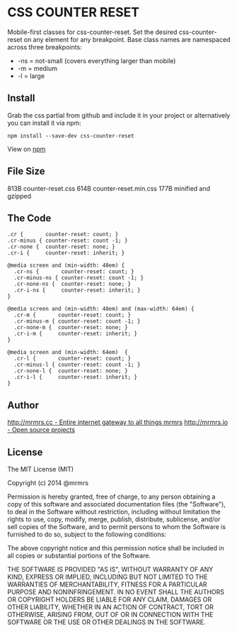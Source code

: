 # CSS COUNTER RESET

  Mobile-first classes for css-counter-reset.
  Set the desired css-counter-reset on any element for any breakpoint.
  Base class names are namespaced across three breakpoints:

*  -ns = not-small (covers everything larger than mobile)
*  -m  = medium
*  -l  = large

## Install
Grab the css partial from github and include it in your project or alternatively
you can install it via npm:
```
npm install --save-dev css-counter-reset
```
View on [npm](https://www.npmjs.org/package/css-counter-reset)


## File Size

813B counter-reset.css
614B counter-reset.min.css 
177B minified and gzipped

## The Code
```
.cr {       counter-reset: count; }
.cr-minus { counter-reset: count -1; }
.cr-none {  counter-reset: none; }
.cr-i {     counter-reset: inherit; }

@media screen and (min-width: 48em) {
  .cr-ns {       counter-reset: count; }
  .cr-minus-ns { counter-reset: count -1; }
  .cr-none-ns {  counter-reset: none; }
  .cr-i-ns {     counter-reset: inherit; }
}

@media screen and (min-width: 48em) and (max-width: 64em) {
  .cr-m {       counter-reset: count; }
  .cr-minus-m { counter-reset: count -1; }
  .cr-none-m {  counter-reset: none; }
  .cr-i-m {     counter-reset: inherit; }
}

@media screen and (min-width: 64em)  {
  .cr-l {       counter-reset: count; }
  .cr-minus-l { counter-reset: count -1; }
  .cr-none-l {  counter-reset: none; }
  .cr-i-l {     counter-reset: inherit; }
}

```

## Author

[http://mrmrs.cc - Entire internet gateway to all things mrmrs](http://mrmrs.cc)
[http://mrmrs.io - Open source projects](http://mrmrs.io)

## License

The MIT License (MIT)

Copyright (c) 2014 @mrmrs

Permission is hereby granted, free of charge, to any person obtaining a copy
of this software and associated documentation files (the "Software"), to deal
in the Software without restriction, including without limitation the rights
to use, copy, modify, merge, publish, distribute, sublicense, and/or sell
copies of the Software, and to permit persons to whom the Software is
furnished to do so, subject to the following conditions:

The above copyright notice and this permission notice shall be included in
all copies or substantial portions of the Software.

THE SOFTWARE IS PROVIDED "AS IS", WITHOUT WARRANTY OF ANY KIND, EXPRESS OR
IMPLIED, INCLUDING BUT NOT LIMITED TO THE WARRANTIES OF MERCHANTABILITY,
FITNESS FOR A PARTICULAR PURPOSE AND NONINFRINGEMENT. IN NO EVENT SHALL THE
AUTHORS OR COPYRIGHT HOLDERS BE LIABLE FOR ANY CLAIM, DAMAGES OR OTHER
LIABILITY, WHETHER IN AN ACTION OF CONTRACT, TORT OR OTHERWISE, ARISING FROM,
OUT OF OR IN CONNECTION WITH THE SOFTWARE OR THE USE OR OTHER DEALINGS IN
THE SOFTWARE.

